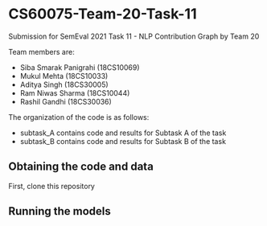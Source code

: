 # CS60075-Team-20-Task-11
Submission for SemEval 2021 Task 11 - NLP Contribution Graph by Team 20

Team members are:

- Siba Smarak Panigrahi (18CS10069)
- Mukul Mehta (18CS10033)
- Aditya Singh (18CS30005)
- Ram Niwas Sharma (18CS10044)
- Rashil Gandhi (18CS30036)

The organization of the code is as follows:
- subtask_A contains code and results for Subtask A of the task
- subtask_B contains code and results for Subtask B of the task

## Obtaining the code and data

First, clone this repository


## Running the models

